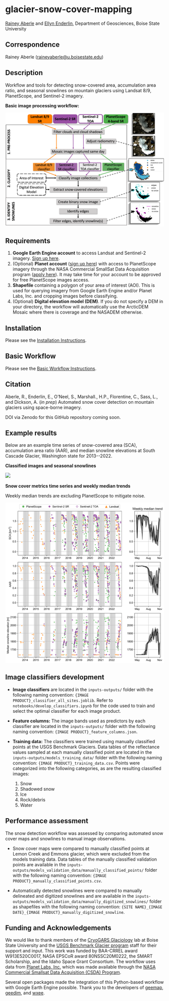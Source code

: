# glacier-snow-cover-mapping

[Rainey Aberle](https://github.com/RaineyAbe) and [Ellyn Enderlin](https://github.com/ellynenderlin), Department of Geosciences, Boise State University

## Correspondence
Rainey Aberle (raineyaberle@u.boisestate.edu)

## Description
Workflow and tools for detecting snow-covered area, accumulation area ratio, and seasonal snowlines on mountain glaciers using Landsat 8/9, PlanetScope, and Sentinel-2 imagery.

__Basic image processing workflow:__

<img src='figures/fig04_methods_workflow.png' width='600'/>

## Requirements

1. __Google Earth Engine account__ to access Landsat and Sentinel-2 imagery. [Sign up here](https://earthengine.google.com/new_signup/).
2. (Optional) __Planet account__ ([sign up here](https://www.planet.com/signup/)) with access to PlanetScope imagery through the NASA Commercial SmallSat Data Acquisition program ([apply here](https://www.planet.com/markets/nasa/)). It may take time for your account to be approved for free PlanetScope images access.
3. __Shapefile__ containing a polygon of your area of interest (AOI). This is used for querying imagery from Google Earth Engine and/or Planet Labs, Inc. and cropping images before classifying.
4. (Optional) __Digital elevation model (DEM)__. If you do not specify a DEM in your directory, the workflow will automatically use the ArcticDEM Mosaic where there is coverage and the NASADEM otherwise.

## Installation
Please see the [Installation Instructions](https://github.com/RaineyAbe/snow-cover-mapping/blob/main/docs/installation_instructions.md).

## Basic Workflow
Please see the [Basic Workflow Instructions](https://github.com/RaineyAbe/snow-cover-mapping/blob/main/docs/basic_workflow.md).

## Citation

Aberle, R., Enderlin, E., O'Neel, S., Marshall., H.P., Florentine, C., Sass, L., and Dickson, A. (_in prep_) Automated snow cover detection on mountain glaciers using space-borne imagery.

DOI via Zenodo for this GitHub repository coming soon.

## Example results
Below are an example time series of snow-covered area (SCA), accumulation area ratio (AAR), and median snowline elevations at South Cascade Glacier, Washington state for 2013--2022.

__Classified images and seasonal snowlines__

![](figures/SouthCascadeGlacier_example_results_smaller.gif)

__Snow cover metrics time series and weekly median trends__

Weekly median trends are excluding PlanetScope to mitigate noise.

<img src='figures/timeseries_SouthCascade_Glacier.png' width='700'>

## Image classifiers development
- __Image classifiers__ are located in the `inputs-outputs/` folder with the following naming convention: `{IMAGE PRODUCT}_classifier_all_sites.joblib`. Refer to `notebooks/develop_classifiers.ipynb` for the code used to train and select the optimal classifier for each image product.


- __Feature columns:__ The image bands used as predictors by each classifier are located in the `inputs-outputs/` folder with the following naming convention: `{IMAGE PRODUCT}_feature_columns.json`.


- __Training data:__ The classifiers were trained using manually classified points at the USGS Benchmark Glaciers. Data tables of the reflectance values sampled at each manually classified point are located in the `inputs-outputs/models_training_data/` folder with the following naming convention: `{IMAGE PRODUCT}_training_data.csv`. Points were categorized into the following categories, as are the resulting classified images:
  1.  Snow
  2. Shadowed snow
  3. Ice
  4. Rock/debris
  5. Water

## Performance assessment
The snow detection workflow was assessed by comparing automated snow cover maps and snowlines to manual image observations.

  - Snow cover maps were compared to manually classified points at Lemon Creek and Emmons glacier, which were excluded from the models training data. Data tables of the manually classified validation points are available in the `inputs-outputs/models_validation_data/manually_classified_points/` folder with the following naming convention: `{IMAGE PRODUCT}_manually_classified_points.csv`.


  - Automatically detected snowlines were compared to manually delineated and digitized snowlines and are available in the `inputs-outputs/models_validation_data/manually_digitized_snowlines/` folder as shapefiles with the following naming convention: `{SITE NAME}_{IMAGE DATE}_{IMAGE PRODUCT}_manually_digitized_snowline`.

## Funding and Acknowledgements
We would like to thank members of the [CryoGARS Glaciology](https://github.com/CryoGARS-Glaciology) lab at Boise State University and the [USGS Benchmark Glacier program](https://www.usgs.gov/programs/climate-research-and-development-program/science/usgs-benchmark-glacier-project) staff for their support and input. This work was funded by BAA-CRREL award W913E520C0017, NASA EPSCoR award 80NSSC20M0222, the SMART Scholarship, and the Idaho Space Grant Consortium. The workflow uses data from [Planet Labs, Inc.](https://www.planet.com/) which was made available through the [NASA Commercial Smallsat Data Acquisition (CSDA) Program](https://www.earthdata.nasa.gov/esds/csda).

Several open packages made the integration of this Python-based workflow with Google Earth Engine possible. Thank you to the developers of [geemap](https://geemap.org/), [geedim](https://geedim.readthedocs.io/en/latest/index.html), and [wxee](https://wxee.readthedocs.io/en/latest/index.html).
